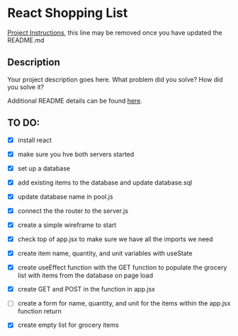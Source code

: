 # React Shopping List

[Project Instructions](./INSTRUCTIONS.md), this line may be removed once you have updated the README.md

## Description

Your project description goes here. What problem did you solve? How did you solve it?

Additional README details can be found [here](https://github.com/PrimeAcademy/readme-template/blob/master/README.md).

## TO DO: 

-[x] install react 
-[x] make sure you hve both servers started
-[x] set up a database 
-[x] add existing items to the database and update database.sql
-[x] update database name in pool.js
-[x] connect the the router to the server.js 
-[x] create a simple wireframe to start
-[x] check top of app.jsx to make sure we have all the imports we need
-[x] create item name, quantity, and unit variables with useState
-[x] create useEffect function with the GET function to populate the grocery list with items from the database on page load
-[x] create GET and POST in the function in app.jsx
-[ ] create a form for name, quantity, and unit for the items within the app.jsx function return
-[x] create empty list for grocery items 

